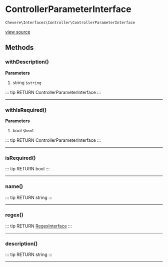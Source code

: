 # ControllerParameterInterface

`Chevere\Interfaces\Controller\ControllerParameterInterface`

[view source](https://github.com/chevere/chevere/blob/master/interfaces/Controller/ControllerParameterInterface.php)

## Methods

### withDescription()

**Parameters**

1. string `$string`

::: tip RETURN
ControllerParameterInterface
:::


---

### withIsRequired()

**Parameters**

1. bool `$bool`

::: tip RETURN
ControllerParameterInterface
:::


---

### isRequired()

::: tip RETURN
bool
:::


---

### name()

::: tip RETURN
string
:::


---

### regex()

::: tip RETURN
[RegexInterface](../Regex/RegexInterface.md)
:::


---

### description()

::: tip RETURN
string
:::


---

